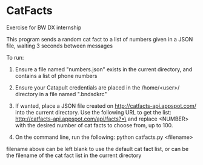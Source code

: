 # CatFacts
Exercise for BW DX internship

This program sends a random cat fact to a list of numbers given in a JSON file, waiting 3 seconds between messages

To run:

1. Ensure a file named "numbers.json" exists in the current directory, and contains a list of phone numbers

2. Ensure your Catapult credentials are placed in the /home/\<user>/ directory in a file named ".bndsdkrc"

3. If wanted, place a JSON file created on http://catfacts-api.appspot.com/ into the current directory.  Use the following URL to get the list: http://catfacts-api.appspot.com/api/facts?=\<NUMBER> and replace \<NUMBER> with the desired number of cat facts to choose from, up to 100.

4. On the command line, run the following: python catfacts.py \<filename>

filename above can be left blank to use the default cat fact list, or can be the filename of the cat fact list in the current directory
